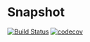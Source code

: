 # Snapshot

[![Build Status](https://api.travis-ci.org/magniff/snapshot.svg?branch=develop)](https://travis-ci.org/magniff/snapshot)
[![codecov](https://codecov.io/gh/magniff/snapshot/branch/develop/graph/badge.svg)](https://codecov.io/gh/magniff/snapshot)

